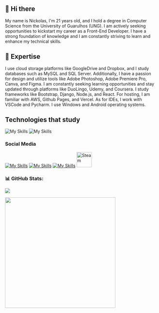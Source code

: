 ## 👋 Hi there
My name is Nickolas, I'm 21 years old, and I hold a degree in Computer Science from the University of Guarulhos (UNG). I am actively seeking opportunities to kickstart my career as a Front-End Developer. I have a strong foundation of knowledge and I am constantly striving to learn and enhance my technical skills.

## 🚀 Expertise
I use cloud storage platforms like GoogleDrive and Dropbox, and I study databases such as MySQL and SQL Server. Additionally, I have a passion for design and utilize tools like Adobe Photoshop, Adobe Premiere Pro, Canva, and Figma. I am constantly seeking learning opportunities and stay updated through platforms like DuoLingo, Udemy, and Coursera. I study frameworks like Bootstrap, Django, Node.js, and React. For hosting, I am familiar with AWS, Github Pages, and Vercel. As for IDEs, I work with VSCode and Pycharm. I use Windows and Android operating systems.

## Technologies that study
![My Skills](https://skillicons.dev/icons?i=js,html,css,python,bootstrap,django,nodejs,react,mysql)
![My Skills](https://skillicons.dev/icons?i=aws,github,git,vercel,vscode,ps,pr,figma)

### Social Media
[![My Skills](https://skillicons.dev/icons?i=linkedin)](https://www.linkedin.com/in/nickolasluciano/) [![My Skills](https://skillicons.dev/icons?i=instagram)](https://www.instagram.com/nickolasluciano/) [![My Skills](https://skillicons.dev/icons?i=twitter)](https://twitter.com/nickoluciano) <a href="https://steamcommunity.com/id/nickolasluciano/"><img src="https://img.icons8.com/?size=512&id=rgtAhvLpOspi&format=png" alt="Steam" width="50px"></a>

### 📊 GitHub Stats:
![](https://github-readme-stats-wheat-two-53.vercel.app/api/top-langs/?username=nickolasluciano&theme=neon&hide_border=false&include_all_commits=false&count_private=false&layout=compact) 

<img src="https://github-readme-stats-wheat-two-53.vercel.app/api?username=nickolasluciano&theme=neon&hide_border=false&include_all_commits=false&count_private=false"  width="364px" />
